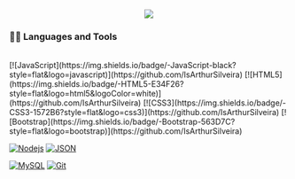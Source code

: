 


<h3 align = "center"><img src="https://readme-typing-svg.herokuapp.com?color=%23F7F7F7&size=21&center=true&vCenter=true&width=650&height=100&lines=A+Student+%F0%9F%91%A8%F0%9F%8F%BB%E2%80%8D%F0%9F%8E%93+and+a+Programming+Enthusiast+%F0%9F%91%A9%E2%80%8D%F0%9F%92%BB+from+Brazil"></h3>

### 👨‍💻 Languages and Tools
 
<br />
[![JavaScript](https://img.shields.io/badge/-JavaScript-black?style=flat&logo=javascript)](https://github.com/IsArthurSilveira) 
[![HTML5](https://img.shields.io/badge/-HTML5-E34F26?style=flat&logo=html5&logoColor=white)](https://github.com/IsArthurSilveira) 
[![CSS3](https://img.shields.io/badge/-CSS3-1572B6?style=flat&logo=css3)](https://github.com/IsArthurSilveira) 
[![Bootstrap](https://img.shields.io/badge/-Bootstrap-563D7C?style=flat&logo=bootstrap)](https://github.com/IsArthurSilveira) 

[![Nodejs](https://img.shields.io/badge/-Nodejs-green?style=flat&logo=Node.js)](https://github.com/IsArthurSilveira) 
[![JSON](https://img.shields.io/badge/-json-02569B?style=flat&logo=json)](https://github.com/IsArthurSilveira)

[![MySQL](https://img.shields.io/badge/-MySQL-black?style=flat&logo=mysql&link=https://github.com/IsArthurSilveira)](https://github.com/IsArthurSilveira)
[![Git](https://img.shields.io/badge/-Git-black?style=flat&logo=git&link=https://github.com/IsArthurSilveira)](https://github.com/IsArthurSilveira) 
